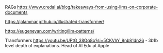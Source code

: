 

RAGs
https://www.credal.ai/blog/takeaways-from-using-llms-on-corporate-documents

https://jalammar.github.io/illustrated-transformer/

https://eugeneyan.com/writing/llm-patterns/

Transformers
https://youtu.be/UPtG_38Oq8o?si=5CKVhY_8nb81dn26 - 3b1b level depth of explanations. Head of AI Edu at Apple
